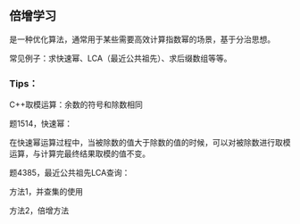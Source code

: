 ## 倍增学习

是一种优化算法，通常用于某些需要高效计算指数幂的场景，基于分治思想。

常见例子：求快速幂、LCA（最近公共祖先）、求后缀数组等等。



### Tips：

C++取模运算：余数的符号和除数相同

题1514，快速幂：

在快速幂运算过程中，当被除数的值大于除数的值的时候，可以对被除数进行取模运算，与计算完最终结果取模的值不变。

题4385，最近公共祖先LCA查询：

方法1，并查集的使用



方法2，倍增方法







